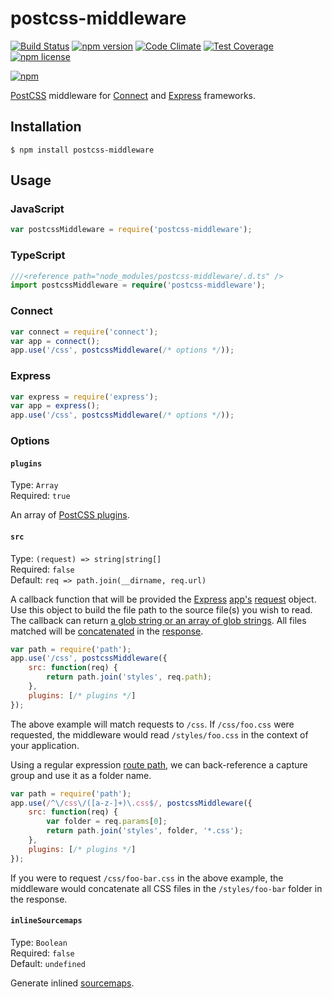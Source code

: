 # postcss-middleware

[![Build Status](https://travis-ci.org/jedmao/postcss-middleware.svg?branch=master)](https://travis-ci.org/jedmao/postcss-middleware)
[![npm version](https://badge.fury.io/js/postcss-middleware.svg)](http://badge.fury.io/js/postcss-middleware)
[![Code Climate](https://codeclimate.com/github/jedmao/postcss-middleware/badges/gpa.svg)](https://codeclimate.com/github/jedmao/postcss-middleware)
[![Test Coverage](https://codeclimate.com/github/jedmao/postcss-middleware/badges/coverage.svg)](https://codeclimate.com/github/jedmao/postcss-middleware)
[![npm license](http://img.shields.io/npm/l/postcss-middleware.svg?style=flat-square)](https://www.npmjs.org/package/postcss-middleware)

[![npm](https://nodei.co/npm/postcss-middleware.svg?downloads=true)](https://nodei.co/npm/postcss-middleware/)

[PostCSS](https://github.com/postcss/postcss) middleware for [Connect](https://github.com/senchalabs/connect#readme) and [Express][] frameworks.

## Installation

```
$ npm install postcss-middleware
```

## Usage

### JavaScript

```js
var postcssMiddleware = require('postcss-middleware');
```

### TypeScript

```ts
///<reference path="node_modules/postcss-middleware/.d.ts" />
import postcssMiddleware = require('postcss-middleware');
```

### Connect

```js
var connect = require('connect');
var app = connect();
app.use('/css', postcssMiddleware(/* options */));
```

### Express

```js
var express = require('express');
var app = express();
app.use('/css', postcssMiddleware(/* options */));
```

### Options

#### `plugins`

Type: `Array`  
Required: `true`

An array of [PostCSS plugins](https://github.com/postcss/postcss#plugins).

#### `src`

Type: `(request) => string|string[]`  
Required: `false`  
Default: `req => path.join(__dirname, req.url)`

A callback function that will be provided the [Express][] [app's](http://expressjs.com/4x/api.html#app) [request](http://expressjs.com/4x/api.html#req) object. Use this object to build the file path to the source file(s) you wish to read. The callback can return [a glob string or an array of glob strings](https://github.com/wearefractal/vinyl-fs#srcglobs-opt). All files matched will be [concatenated](https://github.com/wearefractal/gulp-concat) in the [response](http://expressjs.com/4x/api.html#res.send).

```js
var path = require('path');
app.use('/css', postcssMiddleware({
	src: function(req) {
		return path.join('styles', req.path);
	},
	plugins: [/* plugins */]
});
```

The above example will match requests to `/css`. If `/css/foo.css` were requested, the middleware would read `/styles/foo.css` in the context of your application.

Using a regular expression [route path](http://expressjs.com/guide/routing.html), we can back-reference a capture group and use it as a folder name.

```js
var path = require('path');
app.use(/^\/css\/([a-z-]+)\.css$/, postcssMiddleware({
	src: function(req) {
		var folder = req.params[0];
		return path.join('styles', folder, '*.css');
	},
	plugins: [/* plugins */]
});
```

If you were to request `/css/foo-bar.css` in the above example, the middleware would concatenate all CSS files in the `/styles/foo-bar` folder in the response.

#### `inlineSourcemaps`

Type: `Boolean`  
Required: `false`  
Default: `undefined`

Generate inlined [sourcemaps](https://github.com/floridoo/gulp-sourcemaps).

[Express]: http://expressjs.com/
